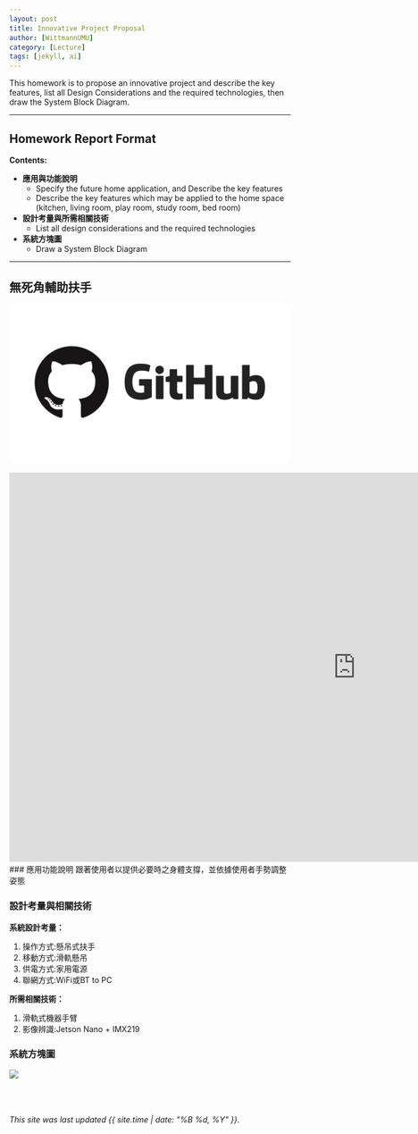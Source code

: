 ```yaml
---
layout: post
title: Innovative Project Proposal
author: [WittmannUMU]
category: [Lecture]
tags: [jekyll, ai]
---
```


This homework is to propose an innovative project and describe the key features, list all Design Considerations and the required technologies, then draw the System Block Diagram.

---
## Homework Report Format
**Contents:**<br>
* **應用與功能說明**
  - Specify the future home application, and Describe the key features
  - Describe the key features which may be applied to the home space (kitchen, living room, play room, study room, bed room)
* **設計考量與所需相關技術**
  - List all design considerations and the required technologies
* **系統方塊圖**
  - Draw a System Block Diagram

---
## 無死角輔助扶手
![](https://github.com/WittmannUMU/MCU-project/blob/main/images/0_ZLfPdBuEy3SgJscw.jpg?raw=true)
<iframe width="1239" height="697" src="https://www.youtube.com/embed/R0eQRBUHjqk" title="Heavy Hitters | Su-27 Flanker Vs F-15 Eagle | Digital Combat Simulator | DCS |" frameborder="0" allow="accelerometer; autoplay; clipboard-write; encrypted-media; gyroscope; picture-in-picture; web-share" allowfullscreen></iframe>
### 應用功能說明
跟著使用者以提供必要時之身體支撐，並依據使用者手勢調整姿態

### 設計考量與相關技術
**系統設計考量：**<br>
1. 操作方式:懸吊式扶手
2. 移動方式:滑軌懸吊
3. 供電方式:家用電源
4. 聯網方式:WiFi或BT to PC

**所需相關技術：**
1. 滑軌式機器手臂
2. 影像辨識:Jetson Nano + IMX219


### 系統方塊圖
![](https://github.com/rkuo2000/MCU-course/blob/main/images/FutureHome_kitchen_robot.png?raw=true)


<br>
<br>

*This site was last updated {{ site.time | date: "%B %d, %Y" }}.*


